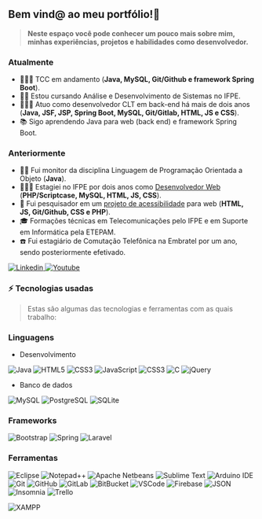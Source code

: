 ## Bem vind@ ao meu portfólio!👾 

> **Neste espaço você pode conhecer um pouco mais sobre mim, minhas experiências, projetos e habilidades como desenvolvedor.**


### Atualmente 

- 👨🏻‍💻 TCC em andamento (**Java, MySQL, Git/Github e framework Spring Boot**).
- 👨‍🎓 Estou cursando Análise e Desenvolvimento de Sistemas no IFPE.
- 👨🏻‍💻 Atuo como desenvolvedor CLT em back-end há mais de dois anos (**Java, JSF, JSP, Spring Boot, MySQL, Git/Gitlab, HTML, JS e CSS**).
- 📚 Sigo aprendendo Java para web (back end) e framework Spring Boot.

### Anteriormente
- 👨‍🏫 Fui monitor da disciplina Linguagem de Programação Orientada a Objeto (**Java**).
- 👨🏻‍💻 Estagiei no IFPE por dois anos como [Desenvolvedor Web](https://github.com/Gwolner/csmo-ambulatorial) (**PHP/Scriptcase, MySQL, HTML, JS, CSS**).
- 🔬 Fui pesquisador em um [projeto de acessibilidade](https://github.com/Gwolner/pibex-hello-moodle) para web (**HTML, JS, Git/Github, CSS e PHP**).
- 🎓 Formações técnicas em Telecomunicações pelo IFPE e em Suporte em Informática pela ETEPAM.
- ☎️ Fui estagiário de Comutação Telefônica na Embratel por um ano, sendo posteriormente efetivado.

<a href="https://www.linkedin.com/in/guilherme-wolner/" target="_blank">
 <img src="https://img.shields.io/badge/Guilherme_Wolner-Linkedin-0273b3?logo=linkedin&logoColor=white" alt="Linkedin">
</a>

<a href="https://www.youtube.com/channel/UC06__eMGkONUkmH1U8keyUg/videos" target="_blank">
 <img src="https://img.shields.io/badge/Guilherme_Wolner-Youtube-FF0000?logo=youtube&logoColor=white" alt="Youtube">
</a>

<!-- &nbsp;&nbsp;&nbsp;
[<img src="https://raw.githubusercontent.com/Gwolner/gwolner/master/img/codepen.png" alt="Logo Codepen"/>](https://codepen.io/gwolner/pens/public)
-->

### ⚡ Tecnologias usadas

> Estas são algumas das tecnologias e ferramentas com as quais trabalho:

### Linguagens

- Desenvolvimento

<!-- ![Java](https://img.shields.io/badge/-Java-CC342D?style=flat-square&logo=coffeescript)
![HTML5](https://img.shields.io/badge/-HTML5-E34F26?style=flat-square&logo=html5&logoColor=white)
![CSS3](https://img.shields.io/badge/-CSS3-1572B6?style=flat-square&logo=css3)
![JavaScript](https://img.shields.io/badge/-JavaScript-black?style=flat-square&logo=javascript) -->

![Java](https://img.shields.io/badge/Java-CC342D?logo=coffeescript&logoColor=white)
![HTML5](https://img.shields.io/badge/HTML5-E34F26?logo=html5&logoColor=white)
![CSS3](https://img.shields.io/badge/CSS3-1572B6?logo=css3&logoColor=white)
![JavaScript](https://img.shields.io/badge/JavaScript-F7DF1E?logo=javascript&logoColor=black)
![CSS3](https://img.shields.io/badge/PHP-777BB4?logo=php&logoColor=white)
![C](https://img.shields.io/badge/C-00599C?logo=c&logoColor=white)
![jQuery](https://img.shields.io/badge/jQuery-0769AD?logo=jquery&logoColor=white)

<!-- ![Java](https://img.shields.io/badge/Java-323330?logo=coffeescript&logoColor=CC342D)
![HTML5](https://img.shields.io/badge/HTML5-323330?logo=html5&logoColor=E34F26)
![CSS3](https://img.shields.io/badge/CSS3-323330?logo=css3&logoColor=1572B6)
![JavaScript](https://img.shields.io/badge/JavaScript-323330?logo=javascript&logoColor=F7DF1E) -->

<!-- ![Java](https://img.shields.io/badge/Java-323330?logo=coffeescript&logoColor=FFFFFF)
![HTML5](https://img.shields.io/badge/HTML5-323330?logo=html5&logoColor=FFFFFF)
![CSS3](https://img.shields.io/badge/CSS3-323330?logo=css3&logoColor=FFFFFF)
![JavaScript](https://img.shields.io/badge/JavaScript-323330?logo=javascript&logoColor=FFFFFF) -->

- Banco de dados

![MySQL](https://img.shields.io/badge/MySQL-4479A1?logo=mysql&logoColor=white)
![PostgreSQL](https://img.shields.io/badge/PostgreSQL-316192?logo=postgresql&logoColor=white)
![SQLite](https://img.shields.io/badge/SQLite-07405E?logo=sqlite&logoColor=white)
![]()
![]()

### Frameworks

![Bootstrap](https://img.shields.io/badge/Bootstrap-563D7C?logo=bootstrap&logoColor=white)
![Spring](https://img.shields.io/badge/Spring-6DB33F?logo=spring&logoColor=white)
![Laravel](https://img.shields.io/badge/Laravel-FF2D20?logo=laravel&logoColor=white)
![]()
![]()

### Ferramentas

![Eclipse](https://img.shields.io/badge/Eclipse-2C2255?logo=eclipse&logoColor=whitee)
![Notepad++](https://img.shields.io/badge/Notepad++-90E59A?logo=notepadplusplus&logoColor=black)
![Apache Netbeans](https://img.shields.io/badge/Apache%20Netbeans-1B6AC6?logo=apachenetbeanside&logoColor=white)
![Sublime Text](https://img.shields.io/badge/Sublime_Text-F15B2A?logo=sublime-text&logoColor=white)
![Arduino IDE](https://img.shields.io/badge/Arduino_IDE-00979D?logo=arduino&logoColor=white)
![Git](https://img.shields.io/badge/Git-E44C30?logo=git&logoColor=white)
![GitHub](https://img.shields.io/badge/GitHub-100000?logo=gitHub&logoColor=white)
![GitLab](https://img.shields.io/badge/GitLab-330F63?logo=gitlab&logoColor=white)
![BitBucket](https://img.shields.io/badge/BitBucket-0747a6?logo=bitbucket&logoColor=white)
![VSCode](https://img.shields.io/badge/VSCode-007ACC?logo=visual-studio-code&logoColor=white)
![Firebase](https://img.shields.io/badge/Firebase-FFCA28?logo=firebase&logoColor=black)
![JSON](https://img.shields.io/badge/JSON-323330?logo=json&logoColor=white)
![Insomnia](https://img.shields.io/badge/Insomnia-4000BF?logo=insomnia&logoColor=white)
![Trello](https://img.shields.io/badge/Trello-0052CC?logo=trello&logoColor=white)

![XAMPP](https://img.shields.io/badge/XAMPP-FB7A24?logo=xampp&logoColor=white)

![]()
![]()


<!-- [![gwolner's github stats](https://github-readme-stats.vercel.app/api?username=gwolner)](https://github.com/anuraghazra/github-readme-stats) -->
 
<!-- ![Top Langs](https://github-readme-stats.vercel.app/api/top-langs/?username=gwolner&hide=TeX&layout=compact) -->
